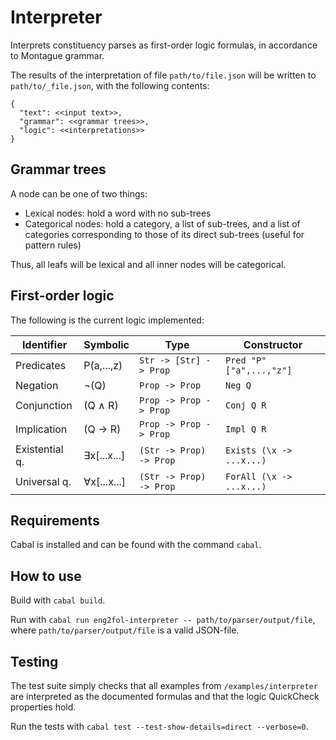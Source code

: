# Interpreter

Interprets constituency parses as first-order logic formulas, in accordance to Montague grammar.

The results of the interpretation of file `path/to/file.json` will be written to `path/to/_file.json`, with the following contents:

```
{
  "text": <<input text>>,
  "grammar": <<grammar trees>>,
  "logic": <<interpretations>>
}
```

## Grammar trees

A node can be one of two things:
  * Lexical nodes: hold a word with no sub-trees
  * Categorical nodes: hold a category, a list of sub-trees, and a list of categories corresponding to those of its direct sub-trees (useful for pattern rules)

Thus, all leafs will be lexical and all inner nodes will be categorical.

## First-order logic

The following is the current logic implemented:

| Identifier     | Symbolic    | Type                    | Constructor              |
|----------------|-------------|-------------------------|--------------------------|
| Predicates     | P(a,...,z)  | `Str -> [Str] -> Prop`  | `Pred "P" ["a",...,"z"]` |
| Negation       | ¬(Q)        | `Prop -> Prop`          | `Neg Q`                  |
| Conjunction    | (Q ∧ R)     | `Prop -> Prop -> Prop`  | `Conj Q R`               |
| Implication    | (Q → R)     | `Prop -> Prop -> Prop`  | `Impl Q R`               |
| Existential q. | ∃x[...x...] | `(Str -> Prop) -> Prop` | `Exists (\x -> ...x...)` |
| Universal q.   | ∀x[...x...] | `(Str -> Prop) -> Prop` | `ForAll (\x -> ...x...)` |

## Requirements

Cabal is installed and can be found with the command `cabal`.

## How to use

Build with `cabal build`.

Run with `cabal run eng2fol-interpreter -- path/to/parser/output/file`, where `path/to/parser/output/file` is a valid JSON-file.

## Testing

The test suite simply checks that all examples from `/examples/interpreter` are interpreted as the documented formulas and that the logic QuickCheck properties hold.

Run the tests with `cabal test --test-show-details=direct --verbose=0`.
